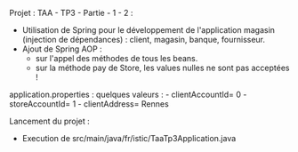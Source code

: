 Projet : TAA - TP3 - Partie - 1 - 2 :
- Utilisation de Spring pour le développement de l'application magasin (injection de dépendances) : client, magasin, banque, fournisseur.
- Ajout de Spring AOP :
   	- sur l'appel des méthodes de tous les beans.
  	- sur la méthode pay de Store, les values nulles ne sont pas acceptées !

application.properties :
quelques valeurs :
	- clientAccountId= 0
	- storeAccountId= 1
	- clientAddress= Rennes

Lancement du projet :
- Execution de src/main/java/fr/istic/TaaTp3Application.java


